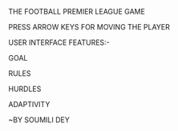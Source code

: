 THE FOOTBALL PREMIER LEAGUE GAME

PRESS ARROW KEYS FOR MOVING THE PLAYER

USER INTERFACE FEATURES:-

GOAL

RULES

HURDLES

ADAPTIVITY

~BY SOUMILI DEY



